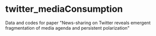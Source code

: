 # twitter_mediaConsumption
Data and codes for paper "News-sharing on Twitter reveals emergent fragmentation of media agenda and persistent polarization"
